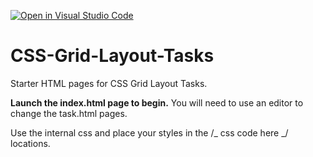 [![Open in Visual Studio Code](https://classroom.github.com/assets/open-in-vscode-718a45dd9cf7e7f842a935f5ebbe5719a5e09af4491e668f4dbf3b35d5cca122.svg)](https://classroom.github.com/online_ide?assignment_repo_id=14583926&assignment_repo_type=AssignmentRepo)
# CSS-Grid-Layout-Tasks

Starter HTML pages for CSS Grid Layout Tasks.

**Launch the index.html page to begin.**
You will need to use an editor to change the task.html pages.

Use the internal css and place your styles in the /_ css code here _/ locations.
